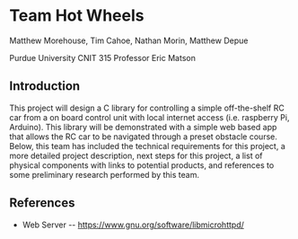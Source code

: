 # Team Hot Wheels
Matthew Morehouse, Tim Cahoe, Nathan Morin, Matthew Depue

Purdue University CNIT 315
Professor Eric Matson

## Introduction

This project will design a C library for controlling a simple off-the-shelf RC car from a on board control unit with local internet access (i.e. raspberry Pi, Arduino).  This library will be demonstrated with a simple web based app that allows the RC car to be navigated through a preset obstacle course.  Below, this team has included the technical requirements for this project, a more detailed project description, next steps for this project, a list of physical components with links to potential products, and references to some preliminary research performed by this team.


## References

- Web Server
-- https://www.gnu.org/software/libmicrohttpd/
